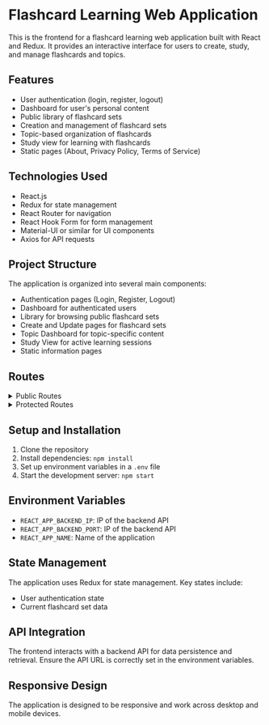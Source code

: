 # Flashcard Learning Web Application

This is the frontend for a flashcard learning web application built with React and Redux. It provides an interactive interface for users to create, study, and manage flashcards and topics.

## Features

- User authentication (login, register, logout)
- Dashboard for user's personal content
- Public library of flashcard sets
- Creation and management of flashcard sets
- Topic-based organization of flashcards
- Study view for learning with flashcards
- Static pages (About, Privacy Policy, Terms of Service)

## Technologies Used

- React.js
- Redux for state management
- React Router for navigation
- React Hook Form for form management
- Material-UI or similar for UI components
- Axios for API requests

## Project Structure

The application is organized into several main components:

- Authentication pages (Login, Register, Logout)
- Dashboard for authenticated users
- Library for browsing public flashcard sets
- Create and Update pages for flashcard sets
- Topic Dashboard for topic-specific content
- Study View for active learning sessions
- Static information pages

## Routes

<details>
<summary>Public Routes</summary>

- `/login`: User login page
- `/register`: New user registration
- `/logout`: User logout functionality
- `/library`: Browse public flashcard sets
- `/create`: Create new flashcard sets
- `/topic/:id`: View topic-specific dashboard
- `/collection/:id`: Study view for a specific flashcard set
- `/collection/:id/update`: Update a specific flashcard set
- `/terms`, `/about`, `/privacy`: Static information pages

</details>

<details>
<summary>Protected Routes</summary>

- `/dashboard`: User's personal dashboard (requires authentication)

</details>

## Setup and Installation

1. Clone the repository
2. Install dependencies: `npm install`
3. Set up environment variables in a `.env` file
4. Start the development server: `npm start`

## Environment Variables

- `REACT_APP_BACKEND_IP`: IP of the backend API
- `REACT_APP_BACKEND_PORT`: IP of the backend API
- `REACT_APP_NAME`: Name of the application

## State Management

The application uses Redux for state management. Key states include:
- User authentication state
- Current flashcard set data

## API Integration

The frontend interacts with a backend API for data persistence and retrieval. Ensure the API URL is correctly set in the environment variables.

## Responsive Design

The application is designed to be responsive and work across desktop and mobile devices.

